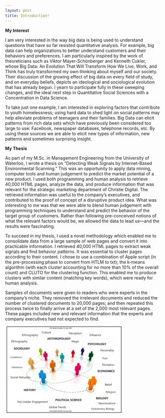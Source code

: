 ```yaml
---
layout: post
title: Introduction!
---
```


**My Interest**

I am very interested in the way big data is being used to understand questions that have so far resisted quantitative analysis. For example, big data can help organizations to better understand customers and their behaviors and preferences. I am particularly inspired by the work of theoreticians such as  Viktor Mayer-Schönberger and Kenneth Cukier, whose Big Data: An Evolution That Will Transform How We Live, Work, and Think has truly transformed my own thinking about myself and our society. Their discussion of the growing effect of big data on every field of study, and on everyday beliefs, depicts an ideological and sociological evolution that has already begun. I yearn to participate fully in these sweeping changes, and the ideal next step in Quantitative Social Sciences with a Concentration in Data Science.

To take just one example, I am interested in exploring factors that contribute to youth homelessness; using hard data to shed light on social patterns may help alleviate problems of teenagers and their families.  Big Data can elicit patterns from rich data sets which have previously been considered too large to use: Facebook, newspaper databases, telephone records, etc. By using these sources we are able to elicit new types of information, new patterns and sometimes surprising insight. 

**My Thesis**

As part of my M.Sc. in Management Engineering from the University of Waterloo, I wrote a thesis on “Detecting Weak Signals by Internet-Based Environmental Scanning.” This was an opportunity to apply data mining, computer tools and human judgement to predict the market potential of a new product. I used both programming and human analysis to retrieve 40,000 HTML pages, analyze the data, and produce information that was relevant for the strategic marketing department of Christie Digital. The retrieved information was useful to the company’s executives, and contributed to the proof of concept of a disruptive product idea. What was interesting to me was that we were able to blend human judgement with programming techniques to understand and predict the behavior of the target group of customers. Rather than following pre-conceived notions of what the relevant factors would be, we allowed the data to lead us—and the results were fascinating.  

To succeed in my thesis, I used a novel methodology which enabled me to consolidate data from a large sample of web pages and convert it into practicable information. I retrieved 40,000 HTML pages to extract weak signals and find behavior patterns. It was essential to cluster pages according to their content. I chose to use a combination of Apple script (in the pre-processing phase to convert from HTLM to txt); the k-means algorithm (with each cluster accounting for no more than 10% of the overall count) and CLUTO for the clustering function. This enabled me to produce clusters with similar content (matching key words), which were ready for human analysis.

Samples of documents were given to readers who were experts in the company’s niche.  They removed the irrelevant documents and reduced the number of clustered documents to 20,000 pages; and then repeated this process twice to finally arrive at a set of the 2,000 most relevant pages. These pages included new and relevant information that the experts and company executives had not expected to find.   


![alt image](/images/image_bigdata.png)

